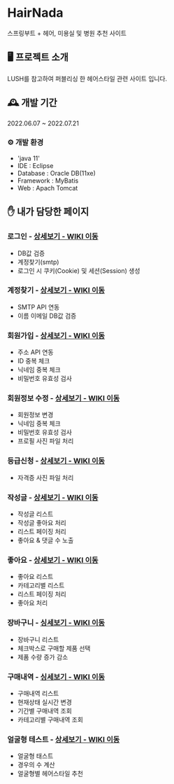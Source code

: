 # HairNada
스프링부트 + 헤어, 미용실 및 병원 추천 사이트

## 🖥️ 프로젝트 소개
LUSH를 참고하여 퍼블리싱 한 헤어스타일 관련 사이트 입니다.

## 🕰️ 개발 기간
2022.06.07 ~ 2022.07.21

### ⚙️ 개발 환경
- 'java 11'
- IDE : Eclipse
- Database : Oracle DB(11xe)
- Framework : MyBatis
- Web : Apach Tomcat

## ✋ 내가 담당한 페이지
### 로그인 - <a href="https://github.com/songjiho1/HairNada/wiki/%EC%A3%BC%EC%9A%94-%EA%B8%B0%EB%8A%A5-%EC%86%8C%EA%B0%9C(Login)" >상세보기 - WIKI 이동</a>
* DB값 검증
* 계정찾기(smtp)
* 로그인 시 쿠키(Cookie) 및 세션(Session) 생성
### 계정찾기 - <a href="https://github.com/songjiho1/HairNada/wiki/%EC%A3%BC%EC%9A%94-%EA%B8%B0%EB%8A%A5-%EC%86%8C%EA%B0%9C(Login)" >상세보기 - WIKI 이동</a>
* SMTP API 연동
* 이름 이메일 DB값 검증
### 회원가입 - <a href="https://github.com/songjiho1/HairNada/wiki/%EC%A3%BC%EC%9A%94-%EA%B8%B0%EB%8A%A5-%EC%86%8C%EA%B0%9C(Member)">상세보기 - WIKI 이동</a>
* 주소 API 연동
* ID 중복 체크
* 닉네임 중복 체크
* 비밀번호 유효성 검사
### 회원정보 수정 - <a href="https://github.com/songjiho1/HairNada/wiki/%EC%A3%BC%EC%9A%94-%EA%B8%B0%EB%8A%A5-%EC%86%8C%EA%B0%9C(Member)">상세보기 - WIKI 이동</a>
* 회원정보 변경
* 닉네임 중복 체크
* 비밀번호 유효성 검사
* 프로필 사진 파일 처리
### 등급신청 - <a href="https://github.com/songjiho1/HairNada/wiki/%EC%A3%BC%EC%9A%94-%EA%B8%B0%EB%8A%A5-%EC%86%8C%EA%B0%9C(Member)">상세보기 - WIKI 이동</a>
* 자격증 사진 파일 처리
### 작성글 - <a href="https://github.com/songjiho1/HairNada/wiki/%EC%A3%BC%EC%9A%94-%EA%B8%B0%EB%8A%A5-%EC%86%8C%EA%B0%9C(Member2)">상세보기 - WIKI 이동</a>
* 작성글 리스트
* 작성글 좋아요 처리
* 리스트 페이징 처리
* 좋아요 & 댓글 수 노출
### 좋아요 - <a href="https://github.com/songjiho1/HairNada/wiki/%EC%A3%BC%EC%9A%94-%EA%B8%B0%EB%8A%A5-%EC%86%8C%EA%B0%9C(Member2)">상세보기 - WIKI 이동</a>
* 좋아요 리스트
* 카테고리별 리스트
* 리스트 페이징 처리
* 좋아요 처리
### 장바구니 - <a href="https://github.com/songjiho1/HairNada/wiki/%EC%A3%BC%EC%9A%94-%EA%B8%B0%EB%8A%A5-%EC%86%8C%EA%B0%9C(Member3)">싱세보기 - WIKI 이동</a>
* 장바구니 리스트
* 체크박스로 구매할 제품 선택
* 제품 수량 증가 감소
### 구매내역 - <a href="https://github.com/songjiho1/HairNada/wiki/%EC%A3%BC%EC%9A%94-%EA%B8%B0%EB%8A%A5-%EC%86%8C%EA%B0%9C(Member3)">싱세보기 - WIKI 이동</a>
* 구매내역 리스트
* 현재상태 실시간 변경
* 기간별 구매내역 조회
* 카테고리별 구매내역 조회
### 얼굴형 테스트 - <a href="https://github.com/songjiho1/HairNada/wiki/%EC%A3%BC%EC%9A%94-%EA%B8%B0%EB%8A%A5-%EC%86%8C%EA%B0%9C(TestPage)">상세보기 - WIKI 이동</a>
* 얼굴형 태스트
* 경우의 수 계산
* 얼굴형별 헤어스타일 추천
